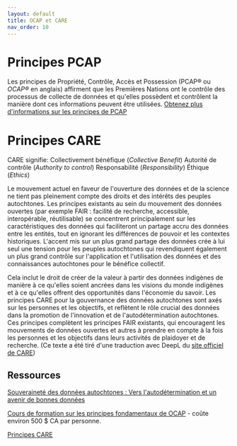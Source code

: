 ```yaml
---
layout: default
title: OCAP et CARE
nav_order: 10
---
```


# Principes PCAP

Les principes de Propriété, Contrôle, Accès et Possession (PCAP® ou *OCAP®* en anglais) 
affirment que les Premières Nations ont le contrôle des processus de collecte de données 
et qu'elles possèdent et contrôlent la manière dont ces informations peuvent être utilisées.
[Obtenez plus d'informations sur les principes de PCAP](https://fnigc.ca/fr/les-principes-de-pcap-des-premieres-nations/)

# Principes CARE

CARE signifie:
Collectivement bénéfique (*Collective Benefit*)
Autorité de contrôle (*Authority to control*)
Responsabilité (*Responsibility*)
Éthique (*Ethics*)  

Le mouvement actuel en faveur de l'ouverture des données et de la science ne tient pas 
pleinement compte des droits et des intérêts des peuples autochtones. Les principes 
existants au sein du mouvement des données ouvertes (par exemple FAIR : facilité de recherche, 
accessible, interopérable, réutilisable) se concentrent principalement sur les 
caractéristiques des données qui faciliteront un partage accru des données entre les 
entités, tout en ignorant les différences de pouvoir et les contextes historiques. 
L'accent mis sur un plus grand partage des données crée à lui seul une tension pour 
les peuples autochtones qui revendiquent également un plus grand contrôle sur l'application 
et l'utilisation des données et des connaissances autochtones pour le bénéfice collectif.

Cela inclut le droit de créer de la valeur à partir des données indigènes de manière à ce 
qu'elles soient ancrées dans les visions du monde indigènes et à ce qu'elles offrent des 
opportunités dans l'économie du savoir. Les principes CARE pour la gouvernance des données 
autochtones sont axés sur les personnes et les objectifs, et reflètent le rôle crucial des 
données dans la promotion de l'innovation et de l'autodétermination autochtones. Ces 
principes complètent les principes FAIR existants, qui encouragent les mouvements de 
données ouvertes et autres à prendre en compte à la fois les personnes et les objectifs 
dans leurs activités de plaidoyer et de recherche.
(Ce texte a été tiré d'une traduction avec DeepL du [site officiel de CARE](https://www.gida-global.org/care))

## Ressources

[Souveraineté des données autochtones : Vers l'autodétermination et un avenir de bonnes données](https://ecampusontario.pressbooks.pub/canadardm/chapter/indigenous-data-sovereignty/)

[Cours de formation sur les principes fondamentaux de OCAP](https://fnigc.ca/ocap-training/take-the-course/) - coûte environ 500 $ CA par personne.

[Principes CARE](https://www.gida-global.org/care)